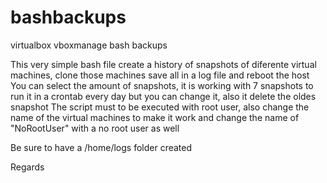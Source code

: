 # bashbackups
virtualbox vboxmanage bash backups

This very simple bash file create a history of snapshots of diferente virtual machines, clone those machines save all in a log file and reboot the host
You can select the amount of snapshots, it is working with 7 snapshots to run it in a crontab every day but you can change it, also it delete the oldes snapshot
The script must to be executed with root user, also change the name of the virtual machines to make it work and change the name of "NoRootUser" with a no root user as well

Be sure to have a /home/logs folder created

Regards
